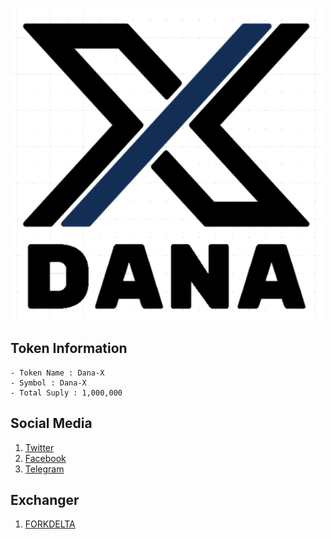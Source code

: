 ![](./image.png)

## Token Information

```
- Token Name : Dana-X
- Symbol : Dana-X
- Total Suply : 1,000,000
```
## Social Media

1. [Twitter](https://twitter.com)
2. [Facebook](https://facebook.com)
3. [Telegram](https://telegram.com)

## Exchanger

1. [FORKDELTA](https://forkdelta.app/#!/trade/0xa07c9046b3040a02f5c2960051786f720526da5a-ETH)
